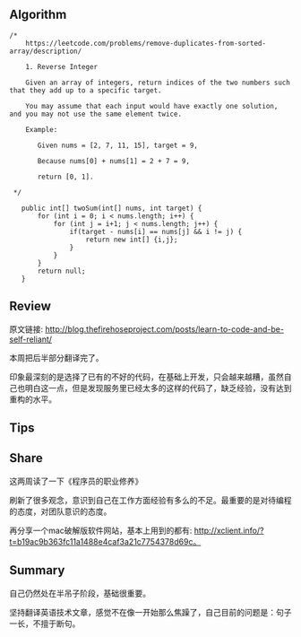 ## Algorithm ##
````
/*
    https://leetcode.com/problems/remove-duplicates-from-sorted-array/description/
     
    1. Reverse Integer
    
    Given an array of integers, return indices of the two numbers such that they add up to a specific target.
    
    You may assume that each input would have exactly one solution, and you may not use the same element twice.
    
    Example:

       Given nums = [2, 7, 11, 15], target = 9,
       
       Because nums[0] + nums[1] = 2 + 7 = 9,
       
       return [0, 1].
    
 */
 ````
 
 ````
    public int[] twoSum(int[] nums, int target) {
        for (int i = 0; i < nums.length; i++) {
            for (int j = i+1; j < nums.length; j++) {
                if(target - nums[i] == nums[j] && i != j) {
                    return new int[] {i,j};
                }
            }
        }
        return null;
    }
 ````
 
## Review ##

原文链接: http://blog.thefirehoseproject.com/posts/learn-to-code-and-be-self-reliant/

本周把后半部分翻译完了。

印象最深刻的是选择了已有的不好的代码，在基础上开发，只会越来越糟，虽然自己也明白这一点，但是发现服务里已经太多的这样的代码了，缺乏经验，没有达到重构的水平。

## Tips ##


        
## Share ##

这两周读了一下《程序员的职业修养》

刷新了很多观念，意识到自己在工作方面经验有多么的不足。最重要的是对待编程的态度，对团队意识的态度。

再分享一个mac破解版软件网站，基本上用到的都有: http://xclient.info/?t=b19ac9b363fc11a1488e4caf3a21c7754378d69c。

## Summary ##

自己仍然处在半吊子阶段，基础很重要。

坚持翻译英语技术文章，感觉不在像一开始那么焦躁了，自己目前的问题是：句子一长，不擅于断句。


